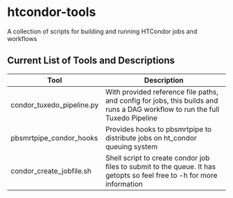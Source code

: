 # htcondor-tools
A collection of scripts for building and running HTCondor jobs and workflows

## Current List of Tools and Descriptions
|           Tool            | Description |
| ------------------------- | ----------- |
| condor_tuxedo_pipeline.py | With provided reference file paths, and config for jobs, this builds and runs a DAG workflow to run the full Tuxedo Pipeline |
| pbsmrtpipe_condor_hooks   | Provides hooks to pbsmrtpipe to distribute jobs on ht_condor queuing system |
| condor_create_jobfile.sh  | Shell script to create condor job files to submit to the queue. It has getopts so feel free to  -h for more information |
